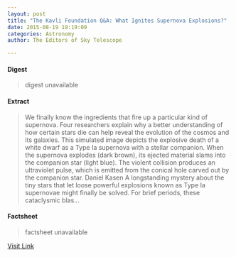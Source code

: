 ```yaml
---
layout: post
title: "The Kavli Foundation Q&A: What Ignites Supernova Explosions?"
date: 2015-08-19 19:19:09
categories: Astronomy
author: The Editors of Sky Telescope

---
```



#### Digest
>digest unavailable

#### Extract
>We finally know the ingredients that fire up a particular kind of supernova. Four researchers explain why a better understanding of how certain stars die can help reveal the evolution of the cosmos and its galaxies. This simulated image depicts the explosive death of a white dwarf as a Type Ia supernova with a stellar companion. When the supernova explodes (dark brown), its ejected material slams into the companion star (light blue). The violent collision produces an ultraviolet pulse, which is emitted from the conical hole carved out by the companion star. Daniel Kasen A longstanding mystery about the tiny stars that let loose powerful explosions known as Type Ia supernovae might finally be solved. For brief periods, these cataclysmic blas...

#### Factsheet
>factsheet unavailable

[Visit Link](http://www.skyandtelescope.com/astronomy-resources/the-kavli-foundation-qa-what-ignites-supernova-explosions/)


